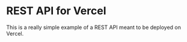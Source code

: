 # REST API for Vercel

This is a really simple example of a REST API meant to be deployed on Vercel.

